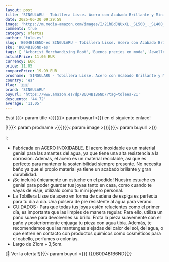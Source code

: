 ```yaml
---
layout: post
title: 'SINGULARU - Tobillera Lisse. Acero con Acabado Brillante y Minimalista. Cadena con Largo de 21 cm + 3 5 cm. Joyas para Mujer'
date: 2025-06-30 09:29:59
image: 'https://m.media-amazon.com/images/I/21hBdJQUxXL._SL500_._SL400_.jpg'
comments: true
category: ofertas
author: 'tole.es'
slug: 'B0D4B1B6ND-es SINGULARU - Tobillera Lisse. Acero con Acabado Brillante y...'
sku: 'B0D4B1B6ND-es'
tags: [ 'Arborist Merchandising Root','Buenos precios en moda','Jewellery','Joyería para mujer','Moda','Moda Mujer','Selecciones de moda que son tendencia esta semana','Self Service','Special Features Stores','Tobilleras para mujer','c8538d25-3af9-48d3-aeff-5f3ce5572a36_0','c8538d25-3af9-48d3-aeff-5f3ce5572a36_3301','c8538d25-3af9-48d3-aeff-5f3ce5572a36_7601','singularu','🇪🇸', ]
actualPrice: 11.05 EUR
currency: EUR
price: 11.05
comparePrice: 19.99 EUR
prodname: 'SINGULARU - Tobillera Lisse. Acero con Acabado Brillante y Minimalista. Cadena con Largo de 21 cm + 3 5 cm. Joyas para Mujer'
country: 'es'
flag: '🇪🇸'
brand: 'SINGULARU'
buyurl: 'https://www.amazon.es/dp/B0D4B1B6ND/?tag=tolees-21'
descuento: '44.72'
average: '11.05'
---
```


Está [{{< param title >}}]({{< param buyurl >}}) en el siguiente enlace!

[![{{< param prodname >}}]({{< param image >}})]({{< param buyurl >}})

ℹ️:

- Fabricada en ACERO INOXIDABLE. El acero inoxidable es un material genial para las amantes del agua, ya que tiene una alta resistencia a la corrosión. Además, el acero es un material reciclable, así que es perfecto para mantener la sostenibilidad siempre presente. No necesita baño ya que el propio material ya tiene un acabado brillante y gran durabilidad.
- ¡Se incluirá únicamente un estuche en el pedido! Nuestro estuche es genial para poder guardar tus joyas tanto en casa, como cuando te vayas de viaje, utilízalo como tu mini joyero personal.
- La Tobillera Lisse de acero en forma de cadena de espiga es perfecta para tu día a día. Una pulsera de pie resistente al agua para verano.
- CUIDADOS : Para que todas tus joyas estén relucientes como el primer día, es importante que las limpies de manera regular. Para ello, utiliza un paño suave para devolverles su brillo. Frota la pieza suavemente con el paño y posteriormente enjuaga tu pieza con agua tibia. Además, te recomendamos que las mantengas alejadas del calor del sol, del agua, o que entren en contacto con productos químicos como cosméticos para el cabello, perfumes o colonias.
- Largo de 21cm + 3,5cm.

[🛒 Ver la oferta!!]({{< param buyurl >}})
{{<world>}}B0D4B1B6ND{{</world>}}
